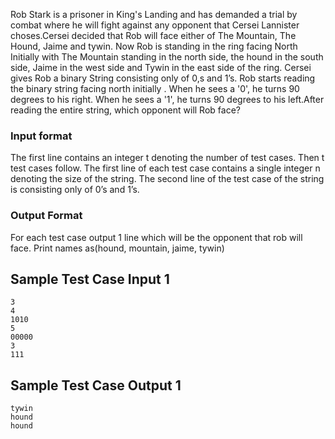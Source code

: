 Rob Stark is a prisoner in King's Landing and has demanded a trial by combat where he will fight against any opponent that Cersei Lannister choses.Cersei decided that Rob will face either of The Mountain, The Hound, Jaime and tywin.  Now Rob is standing in the ring facing North Initially with The Mountain standing in the north side, the hound in the south side, Jaime in the west side and Tywin in the east side of the ring.   Cersei gives Rob a binary String consisting only of 0,s  and 1’s. Rob starts  reading the binary string facing north initially . When he sees a '0', he turns 
90 degrees to his right. When he sees a '1', he turns 90 degrees to his left.After reading the entire string, which opponent will Rob face?

### Input format
The first line contains an integer t denoting the number of test cases. Then t test cases follow.  The first line of each test case contains a single integer n denoting the size of the string. The second line of the test case of the string is consisting only of 0’s and 1’s.

### Output Format
For each test case output 1 line which will be the opponent that rob will face.
Print names as(hound, mountain, jaime, tywin)

## Sample Test Case Input  1
```
3
4
1010
5
00000
3
111
```

## Sample Test Case Output 1
```
tywin
hound
hound
```
